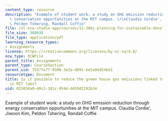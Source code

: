 ```yaml
---
content_type: resource
description: "Example of student work: a study on GHG emission reduction through energy\
  \ conservation opportunities at the MIT campus. \r\nClaudia Cordie', Jiwoon Kim,\
  \ Peldon Tshering, Randall Coffie"
file: /ol-ocw-studio-app/courses/11-366j-planning-for-sustainable-development-spring-2006/025834a9d0c2181c9544d459d2192b34_final2005.pdf
file_size: 369639
file_type: application/pdf
learning_resource_types:
- Assignments
license: https://creativecommons.org/licenses/by-nc-sa/4.0/
ocw_type: OCWFile
parent_title: Assignments
parent_type: CourseSection
parent_uid: 75577e77-9390-3e2a-d891-be5a9dd54bd1
resourcetype: Document
title: Is it possible to reduce the green house gas emissions linked to energy use
  in MIT labs?
uid: 025834a9-d0c2-181c-9544-d459d2192b34
---
```

Example of student work: a study on GHG emission reduction through energy conservation opportunities at the MIT campus. 
Claudia Cordie', Jiwoon Kim, Peldon Tshering, Randall Coffie